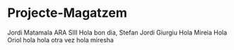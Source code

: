 # Projecte-Magatzem
Jordi Matamala ARA SIII
Hola bon dia, Stefan Jordi Giurgiu
Hola Mireia
Hola Oriol
hola hola otra vez
hola miresha